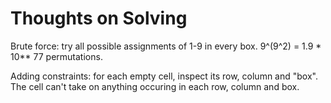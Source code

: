 # Thoughts on Solving

Brute force: try all possible assignments of 1-9 in every box. 9^(9^2) = 1.9 * 10** 77 permutations.

Adding constraints: for each empty cell, inspect its row, column and "box". The cell can't take on anything occuring in each row, column and box.